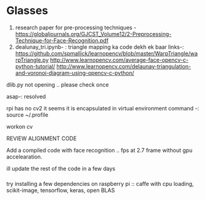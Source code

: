 # Glasses
1. research paper for pre-processing techniques - https://globaljournals.org/GJCST_Volume12/2-Preprocessing-Technique-for-Face-Recognition.pdf
2. dealunay_tri.ipynb- :
triangle mapping ka code dekh ek baar 
links-:
https://github.com/spmallick/learnopencv/blob/master/WarpTriangle/warpTriangle.py
http://www.learnopencv.com/average-face-opencv-c-python-tutorial/
http://www.learnopencv.com/delaunay-triangulation-and-voronoi-diagram-using-opencv-c-python/


dlib.py not opening .. please check once


asap-: resolved

rpi has no cv2 it seems
it is encapsulated in virtual environment 
command -:
source ~/.profile

workon cv 

REVIEW ALIGNMENT CODE 


Add a compiled code with face recognition ..
 fps at 2.7 frame without gpu accelearation.
 
ill update the rest of the code in a few days
###
try installing a few dependencies on raspberry pi :: caffe with cpu loading, scikit-image, tensorflow, keras, open BLAS
###

